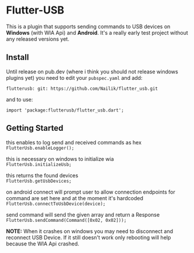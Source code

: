 # Flutter-USB

This is a plugin that supports sending commands to USB devices on **Windows** (with WIA Api) and **Android**.
It's a really early test project without any released versions yet.

## Install
Until release on pub.dev (where i think you should not release windows plugins yet)
you need to edit your `pubspec.yaml` and add:

`flutterusb:
  git: https://github.com/Nailik/flutter_usb.git`
  
and to use:

`import 'package:flutterusb/flutter_usb.dart';`
    
## Getting Started

this enables to log send and received commands as hex  
`FlutterUsb.enableLogger();`


this is necessary on windows to initialize wia  
`FlutterUsb.initializeUsb;`

this returns the found devices  
`FlutterUsb.getUsbDevices;`

on android connect will prompt user to allow connection
endpoints for command are set here and at the moment it's hardcoded  
`FlutterUsb.connectToUsbDevice(device);`

send command will send the given array and return a Response  
`FlutterUsb.sendCommand(Command([0x02, 0x02]));`

**NOTE:**
When it crashes on windows you may need to disconnect and reconnect USB Device.
If it still doesn't work only rebooting will help because the WIA Api crashed.
